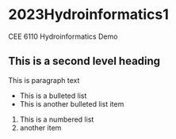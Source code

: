 # 2023Hydroinformatics1
CEE 6110 Hydroinformatics Demo

## This is a second level heading

This is paragraph text

* This is a bulleted list
* This is another bulleted list item

1. This is a numbered list
2. another item
